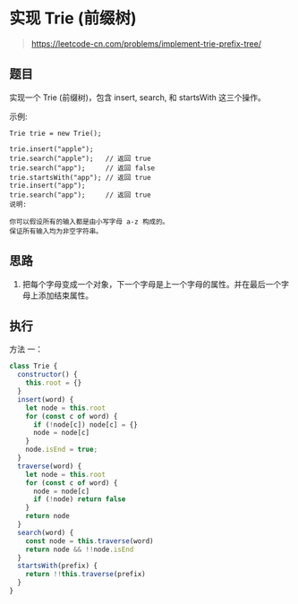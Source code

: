 # 实现 Trie (前缀树)
> https://leetcode-cn.com/problems/implement-trie-prefix-tree/

## 题目

实现一个 Trie (前缀树)，包含 insert, search, 和 startsWith 这三个操作。

示例:

```
Trie trie = new Trie();

trie.insert("apple");
trie.search("apple");   // 返回 true
trie.search("app");     // 返回 false
trie.startsWith("app"); // 返回 true
trie.insert("app");   
trie.search("app");     // 返回 true
说明:

你可以假设所有的输入都是由小写字母 a-z 构成的。
保证所有输入均为非空字符串。
```

## 思路

1. 把每个字母变成一个对象，下一个字母是上一个字母的属性。并在最后一个字母上添加结束属性。

## 执行

方法 一：

```javascript
class Trie {
  constructor() {
    this.root = {}
  }
  insert(word) {
    let node = this.root
    for (const c of word) {
      if (!node[c]) node[c] = {}
      node = node[c]
    }
    node.isEnd = true;
  }
  traverse(word) {
    let node = this.root
    for (const c of word) {
      node = node[c]
      if (!node) return false
    }
    return node
  }
  search(word) {
    const node = this.traverse(word)
    return node && !!node.isEnd
  }
  startsWith(prefix) {
    return !!this.traverse(prefix)
  }
}
```